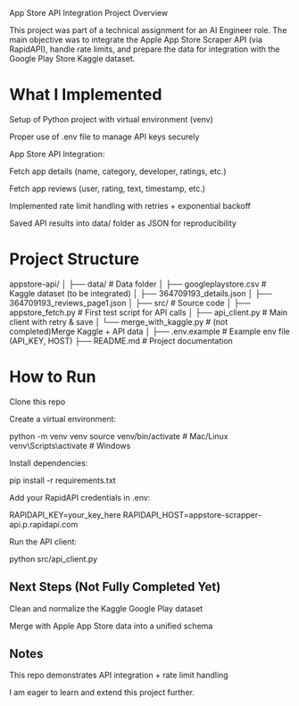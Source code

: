 App Store API Integration Project
Overview

This project was part of a technical assignment for an AI Engineer role.
The main objective was to integrate the Apple App Store Scraper API (via RapidAPI), handle rate limits, and prepare the data for integration with the Google Play Store Kaggle dataset.

# What I Implemented

Setup of Python project with virtual environment (venv)

Proper use of .env file to manage API keys securely

App Store API Integration:

Fetch app details (name, category, developer, ratings, etc.)

Fetch app reviews (user, rating, text, timestamp, etc.)

Implemented rate limit handling with retries + exponential backoff

Saved API results into data/ folder as JSON for reproducibility

# Project Structure
appstore-api/
│
├── data/                     # Data folder
│   ├── googleplaystore.csv   # Kaggle dataset (to be integrated)
│   ├── 364709193_details.json
│   ├── 364709193_reviews_page1.json
│
├── src/                      # Source code
│   ├── appstore_fetch.py     # First test script for API calls
│   ├── api_client.py         # Main client with retry & save
│   └── merge_with_kaggle.py  # (not completed)Merge Kaggle + API data
│
├── .env.example              # Example env file (API_KEY, HOST)
├── README.md                 # Project documentation

# How to Run

Clone this repo

Create a virtual environment:

python -m venv venv
source venv/bin/activate   # Mac/Linux
venv\Scripts\activate      # Windows


Install dependencies:

pip install -r requirements.txt


Add your RapidAPI credentials in .env:

RAPIDAPI_KEY=your_key_here
RAPIDAPI_HOST=appstore-scrapper-api.p.rapidapi.com


Run the API client:

python src/api_client.py
## Next Steps (Not Fully Completed Yet)

Clean and normalize the Kaggle Google Play dataset

Merge with Apple App Store data into a unified schema


## Notes

This repo demonstrates API integration + rate limit handling

I am eager to learn and extend this project further.